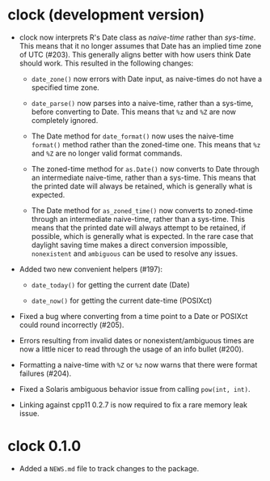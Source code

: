 # clock (development version)

* clock now interprets R's Date class as _naive-time_ rather than _sys-time_.
  This means that it no longer assumes that Date has an implied time zone of
  UTC (#203). This generally aligns better with how users think Date should
  work. This resulted in the following changes:
  
  * `date_zone()` now errors with Date input, as naive-times do not have a
    specified time zone.
    
  * `date_parse()` now parses into a naive-time, rather than a sys-time, before
    converting to Date. This means that `%z` and `%Z` are now completely
    ignored.
    
  * The Date method for `date_format()` now uses the naive-time `format()`
    method rather than the zoned-time one. This means that `%z` and `%Z` are
    no longer valid format commands.
    
  * The zoned-time method for `as.Date()` now converts to Date through an
    intermediate naive-time, rather than a sys-time. This means that the
    printed date will always be retained, which is generally what is expected.
    
  * The Date method for `as_zoned_time()` now converts to zoned-time through
    an intermediate naive-time, rather than a sys-time. This means that the
    printed date will always attempt to be retained, if possible, which is
    generally what is expected. In the rare case that daylight saving time makes
    a direct conversion impossible, `nonexistent` and `ambiguous` can be used
    to resolve any issues.

* Added two new convenient helpers (#197):

  * `date_today()` for getting the current date (Date)
  
  * `date_now()` for getting the current date-time (POSIXct)

* Fixed a bug where converting from a time point to a Date or POSIXct could
  round incorrectly (#205).

* Errors resulting from invalid dates or nonexistent/ambiguous times are now
  a little nicer to read through the usage of an info bullet (#200).
  
* Formatting a naive-time with `%Z` or `%z` now warns that there were
  format failures (#204).

* Fixed a Solaris ambiguous behavior issue from calling `pow(int, int)`.

* Linking against cpp11 0.2.7 is now required to fix a rare memory leak issue.

# clock 0.1.0

* Added a `NEWS.md` file to track changes to the package.
